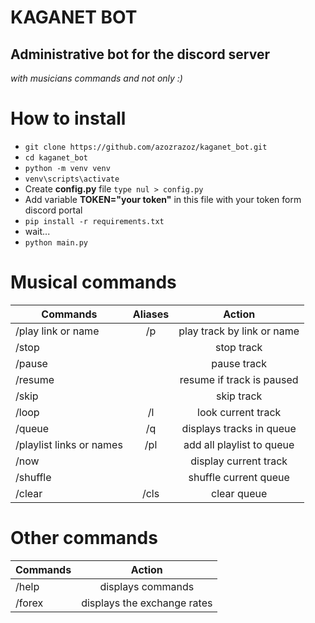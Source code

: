 # KAGANET BOT
## Administrative bot for the discord server
<em>with musicians commands and not only :)</em>

# How to install

- `git clone https://github.com/azozrazoz/kaganet_bot.git`
- `cd kaganet_bot`
- `python -m venv venv`
- `venv\scripts\activate`
- Create **config.py** file `type nul > config.py`
- Add variable **TOKEN="your token"** in this file with your token form discord portal
- `pip install -r requirements.txt`
- wait...
- `python main.py`

# Musical commands

|         Commands          |  Aliases  |            Action             |
|---------------------------|:---------:|:-----------------------------:|
| /play link or name        |    /p     | play track by link or name    |
| /stop                     |           | stop track                    |
| /pause                    |           | pause track                   |
| /resume                   |           | resume if track is paused     |
| /skip                     |           | skip track                    |
| /loop                     |    /l     | look current track            |
| /queue                    |    /q     | displays tracks in queue      |
| /playlist links or names  |    /pl    | add all playlist to queue     |
| /now                      |           | display current track         |
| /shuffle                  |           | shuffle current queue         |
| /clear                    |    /cls   | clear queue                   |


# Other commands 

|    Commands    |           Action             | 
|----------------|:----------------------------:|
| /help          | displays commands            |
| /forex         | displays the exchange rates  |